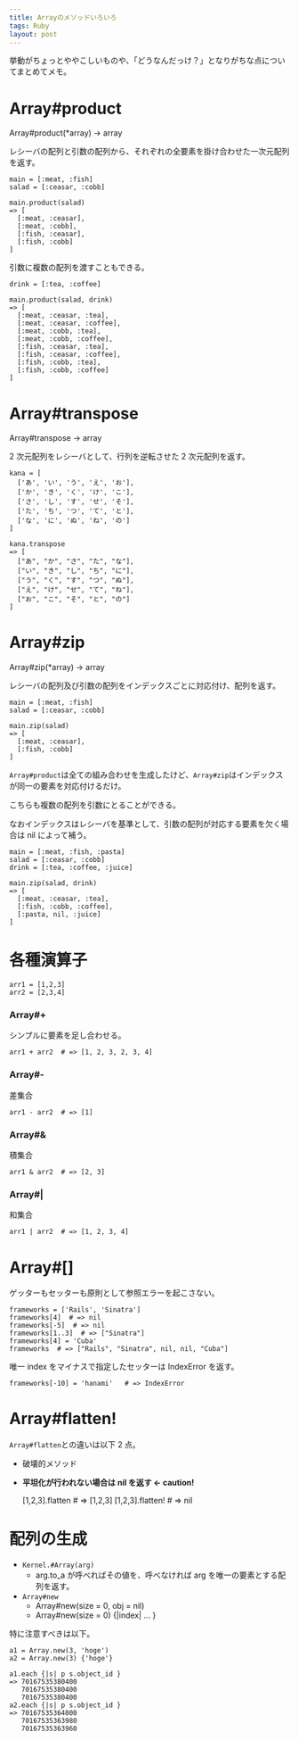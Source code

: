 ```yaml
---
title: Arrayのメソッドいろいろ
tags: Ruby
layout: post
---
```


挙動がちょっとややこしいものや、「どうなんだっけ？」となりがちな点についてまとめてメモ。

# Array#product

Array#product(\*array) -> array

レシーバの配列と引数の配列から、それぞれの全要素を掛け合わせた一次元配列を返す。

    main = [:meat, :fish]
    salad = [:ceasar, :cobb]

    main.product(salad)
    => [
      [:meat, :ceasar],
      [:meat, :cobb],
      [:fish, :ceasar],
      [:fish, :cobb]
    ]

引数に複数の配列を渡すこともできる。

    drink = [:tea, :coffee]

    main.product(salad, drink)
    => [
      [:meat, :ceasar, :tea],
      [:meat, :ceasar, :coffee],
      [:meat, :cobb, :tea],
      [:meat, :cobb, :coffee],
      [:fish, :ceasar, :tea],
      [:fish, :ceasar, :coffee],
      [:fish, :cobb, :tea],
      [:fish, :cobb, :coffee]
    ]

# Array#transpose

Array#transpose -> array

2 次元配列をレシーバとして、行列を逆転させた 2 次元配列を返す。

    kana = [
      ['あ', 'い', 'う', 'え', 'お'],
      ['か', 'き', 'く', 'け', 'こ'],
      ['さ', 'し', 'す', 'せ', 'そ'],
      ['た', 'ち', 'つ', 'て', 'と'],
      ['な', 'に', 'ぬ', 'ね', 'の']
    ]

    kana.transpose
    => [
      ["あ", "か", "さ", "た", "な"],
      ["い", "き", "し", "ち", "に"],
      ["う", "く", "す", "つ", "ぬ"],
      ["え", "け", "せ", "て", "ね"],
      ["お", "こ", "そ", "と", "の"]
    ]

# Array#zip

Array#zip(\*array) -> array

レシーバの配列及び引数の配列をインデックスごとに対応付け、配列を返す。

    main = [:meat, :fish]
    salad = [:ceasar, :cobb]

    main.zip(salad)
    => [
      [:meat, :ceasar],
      [:fish, :cobb]
    ]

`Array#product`は全ての組み合わせを生成したけど、`Array#zip`はインデックスが同一の要素を対応付けるだけ。

こちらも複数の配列を引数にとることができる。

なおインデックスはレシーバを基準として、引数の配列が対応する要素を欠く場合は nil によって補う。

    main = [:meat, :fish, :pasta]
    salad = [:ceasar, :cobb]
    drink = [:tea, :coffee, :juice]

    main.zip(salad, drink)
    => [
      [:meat, :ceasar, :tea],
      [:fish, :cobb, :coffee],
      [:pasta, nil, :juice]
    ]

# 各種演算子

    arr1 = [1,2,3]
    arr2 = [2,3,4]

### Array#+

シンプルに要素を足し合わせる。

    arr1 + arr2  # => [1, 2, 3, 2, 3, 4]

### Array#-

差集合

    arr1 - arr2  # => [1]

### Array#&

積集合

    arr1 & arr2  # => [2, 3]

### Array#|

和集合

    arr1 | arr2  # => [1, 2, 3, 4]

# Array#[]

ゲッターもセッターも原則として参照エラーを起こさない。

    frameworks = ['Rails', 'Sinatra']
    frameworks[4]  # => nil
    frameworks[-5]  # => nil
    frameworks[1..3]  # => ["Sinatra"]
    frameworks[4] = 'Cuba'
    frameworks  # => ["Rails", "Sinatra", nil, nil, "Cuba"]

唯一 index をマイナスで指定したセッターは IndexError を返す。

    frameworks[-10] = 'hanami'   # => IndexError

# Array#flatten!

`Array#flatten`との違いは以下 2 点。

- 破壊的メソッド
- **平坦化が行われない場合は nil を返す <\- caution!**

  [1,2,3].flatten # => [1,2,3]
  [1,2,3].flatten! # => nil

# 配列の生成

- `Kernel.#Array(arg)`
  - arg.to_a が呼べればその値を、呼べなければ arg を唯一の要素とする配列を返す。
- `Array#new`
  - Array#new(size = 0, obj = nil)
  - Array#new(size = 0) {|index| ... }

特に注意すべきは以下。

    a1 = Array.new(3, 'hoge')
    a2 = Array.new(3) {'hoge'}

    a1.each {|s| p s.object_id }
    => 70167535380400
       70167535380400
       70167535380400
    a2.each {|s| p s.object_id }
    => 70167535364000
       70167535363980
       70167535363960
